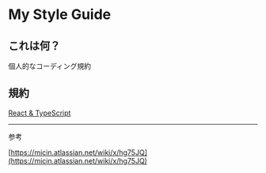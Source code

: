 # My Style Guide

## これは何？

個人的なコーディング規約

## 規約

[React & TypeScript](My%20Style%20Guide%20ffb048219ee6400b91fe4fee51105083/React%20&%20TypeScript%2000dbcdd3f49b44b08155cba1e64bdd87.md)

---

参考

[https://micin.atlassian.net/wiki/x/hg75JQ](https://micin.atlassian.net/wiki/x/hg75JQ)